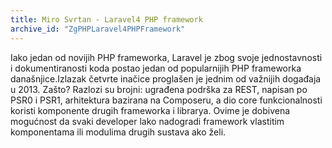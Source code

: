 ```yaml
---
title: Miro Svrtan - Laravel4 PHP framework
archive_id: "ZgPHPLaravel4PHPFramework"
---
```


Iako jedan od novijih PHP frameworka, Laravel je zbog svoje jednostavnosti i
dokumentiranosti koda postao jedan od popularnijih PHP frameworka
današnjice.Izlazak četvrte inačice proglašen je jednim od važnijih događaja u
2013. Zašto? Razlozi su brojni: ugrađena podrška za REST, napisan po PSR0 i
PSR1, arhitektura bazirana na Composeru, a dio core funkcionalnosti koristi
komponente drugih frameworka i librarya. Ovime je dobivena mogućnost da svaki
developer lako nadogradi framework vlastitim komponentama ili modulima drugih
sustava ako želi.

